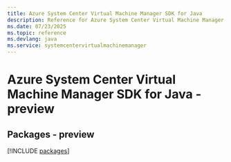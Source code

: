 ```yaml
---
title: Azure System Center Virtual Machine Manager SDK for Java
description: Reference for Azure System Center Virtual Machine Manager SDK for Java
ms.date: 07/23/2025
ms.topic: reference
ms.devlang: java
ms.service: systemcentervirtualmachinemanager
---
```

# Azure System Center Virtual Machine Manager SDK for Java - preview
## Packages - preview
[!INCLUDE [packages](system-center-virtual-machine-manager-index.md)]